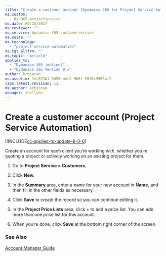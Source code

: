 ```yaml
---
title: "Create a customer account (Dynamics 365 for Project Service Automation) | MicrosoftDocs"
ms.custom:
  - dyn365-projectservice
ms.date: 09/15/2017
ms.reviewer: ""
ms.service: dynamics-365-customerservice
ms.suite: ""
ms.technology: 
  - "project-service-automation"
ms.tgt_pltfrm: ""
ms.topic: "article"
applies_to: 
  - "Dynamics 365 (online)"
  - "Dynamics 365 Version 9.x"
author: krbjoran
ms.assetid: 1ea573b1-0d55-4ee2-900f-5510c9906af2
caps.latest.revision: 13
ms.author: krbjoran
manager: shellyha
---
```

# Create a customer account (Project Service Automation)

[!INCLUDE[cc-applies-to-update-9-0-0](../includes/cc_applies_to_update_9_0_0.md)]

Create an account for each client you’re working with, whether you’re quoting a project or actively working on an existing project for them.  
  
1.  Go to **Project Service > Customers**.  
  
2.  Click **New**.  
  
3.  In the **Summary** area, enter a name for your new account in **Name**, and then fill in the other fields as necessary.  
  
4.  Click **Save** to create the record so you can continue editing it.  
  
5.  In the **Project Price Lists** area, click + to add a price list. You can add more than one price list for this account.  
  
6.  When you’re done, click **Save** at the bottom right corner of the screen.  
  
### See Also  
 [Account Manager Guide](../project-service/account-manager-guide.md)
